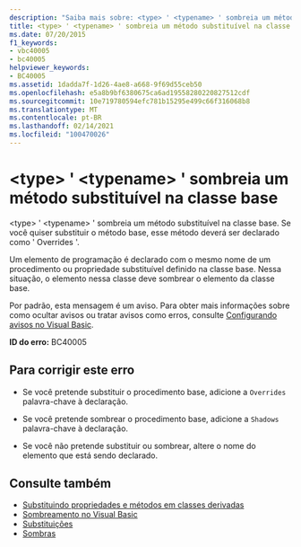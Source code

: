 ```yaml
---
description: "Saiba mais sobre: <type> ' <typename> ' sombreia um método substituível na classe base"
title: <type> ' <typename> ' sombreia um método substituível na classe base
ms.date: 07/20/2015
f1_keywords:
- vbc40005
- bc40005
helpviewer_keywords:
- BC40005
ms.assetid: 1dadda7f-1d26-4ae8-a668-9f69d55ceb50
ms.openlocfilehash: e5a8b9bf6380675ca6ad19558280220827512cdf
ms.sourcegitcommit: 10e719780594efc781b15295e499c66f316068b8
ms.translationtype: MT
ms.contentlocale: pt-BR
ms.lasthandoff: 02/14/2021
ms.locfileid: "100470026"
---
```

# <a name="type-typename-shadows-an-overridable-method-in-the-base-class"></a>\<type> ' \<typename> ' sombreia um método substituível na classe base

\<type> ' \<typename> ' sombreia um método substituível na classe base. Se você quiser substituir o método base, esse método deverá ser declarado como ' Overrides '.  
  
 Um elemento de programação é declarado com o mesmo nome de um procedimento ou propriedade substituível definido na classe base. Nessa situação, o elemento nessa classe deve sombrear o elemento da classe base.  
  
 Por padrão, esta mensagem é um aviso. Para obter mais informações sobre como ocultar avisos ou tratar avisos como erros, consulte [Configurando avisos no Visual Basic](/visualstudio/ide/configuring-warnings-in-visual-basic).  
  
 **ID do erro:** BC40005  
  
## <a name="to-correct-this-error"></a>Para corrigir este erro  
  
- Se você pretende substituir o procedimento base, adicione a `Overrides` palavra-chave à declaração.  
  
- Se você pretende sombrear o procedimento base, adicione a `Shadows` palavra-chave à declaração.  
  
- Se você não pretende substituir ou sombrear, altere o nome do elemento que está sendo declarado.  
  
## <a name="see-also"></a>Consulte também

- [Substituindo propriedades e métodos em classes derivadas](../programming-guide/language-features/objects-and-classes/inheritance-basics.md#overriding-properties-and-methods-in-derived-classes)
- [Sombreamento no Visual Basic](../programming-guide/language-features/declared-elements/shadowing.md)
- [Substituições](../language-reference/modifiers/overrides.md)
- [Sombras](../language-reference/modifiers/shadows.md)
